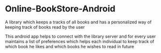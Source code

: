 # Online-BookStore-Android
A library which keeps a tracks of all books and has a personalized way of keeping track of books read by the user

This android app helps to connect with the library server and for every user maintains a list of preferences which helps each individual 
to keep track of which book he likes and which books he wishes to read in future
